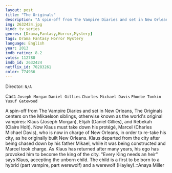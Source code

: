 ```yaml
---
layout: post
title: "The Originals"
description: "A spin-off from The Vampire Diaries and set in New Orleans, The Originals centers on the Mikaelson siblings, otherwise known as the world's original vampires: Klaus (Joseph Morgan), Elijah (Daniel Gillies), and Rebekah (Claire Holt). Now Klaus must take down his protégé, Marcel (Charles Michael Davis), who is now in charge of New Orleans, in order to re-take his city, as he originally built New Orleans. Klaus departed from the city after being chased down by his father .."
img: 2632424.jpg
kind: tv series
genres: [Drama,Fantasy,Horror,Mystery]
tags: Drama Fantasy Horror Mystery 
language: English
year: 2013
imdb_rating: 8.2
votes: 112780
imdb_id: 2632424
netflix_id: 70283261
color: 774936
---
```

Director: `N/A`  

Cast: `Joseph Morgan` `Daniel Gillies` `Charles Michael Davis` `Phoebe Tonkin` `Yusuf Gatewood` 

A spin-off from The Vampire Diaries and set in New Orleans, The Originals centers on the Mikaelson siblings, otherwise known as the world's original vampires: Klaus (Joseph Morgan), Elijah (Daniel Gillies), and Rebekah (Claire Holt). Now Klaus must take down his protégé, Marcel (Charles Michael Davis), who is now in charge of New Orleans, in order to re-take his city, as he originally built New Orleans. Klaus departed from the city after being chased down by his father Mikael, while it was being constructed and Marcel took charge. As Klaus has returned after many years, his ego has provoked him to become the king of the city. "Every King needs an heir" says Klaus, accepting the unborn child. The child is a first to be born to a hybrid (part vampire, part werewolf) and a werewolf (Hayley).::Anaya Miller